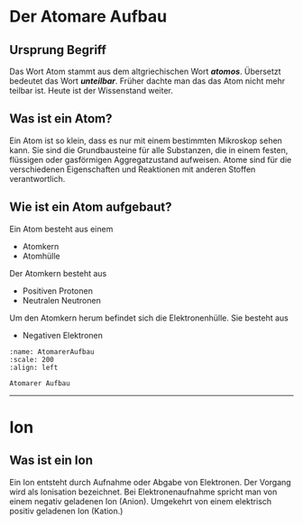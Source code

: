 # Der Atomare Aufbau

## Ursprung Begriff

Das Wort Atom stammt aus dem altgriechischen Wort ***atomos***. Übersetzt bedeutet das Wort ***unteilbar***. Früher dachte man das das Atom nicht mehr teilbar ist. Heute ist der Wissenstand weiter. 

## Was ist ein Atom?

Ein Atom ist so klein, dass es nur mit einem bestimmten Mikroskop sehen kann. Sie sind die Grundbausteine für alle Substanzen, die in einem festen, flüssigen oder gasförmigen Aggregatzustand aufweisen. Atome sind für die verschiedenen Eigenschaften und Reaktionen mit anderen Stoffen verantwortlich.

## Wie ist ein Atom aufgebaut?

Ein Atom besteht aus einem 

- Atomkern
- Atomhülle

Der Atomkern besteht aus

- Positiven Protonen
- Neutralen Neutronen

Um den Atomkern herum befindet sich die Elektronenhülle. Sie besteht aus 

- Negativen Elektronen
 

```{figure} ../bilder/AtomarerAufbau.svg
:name: AtomarerAufbau
:scale: 200
:align: left

Atomarer Aufbau
```

--- 

# Ion

## Was ist ein Ion

Ein Ion entsteht durch Aufnahme oder Abgabe von Elektronen. Der Vorgang wird als Ionisation bezeichnet.
Bei Elektronenaufnahme spricht man von einem negativ geladenen Ion (Anion). Umgekehrt von einem elektrisch positiv geladenen Ion (Kation.)